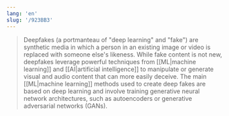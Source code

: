```yaml
---
lang: 'en'
slug: '/923BB3'
---
```


> Deepfakes (a portmanteau of "deep learning" and "fake") are synthetic media in which a person in an existing image or video is replaced with someone else's likeness. While fake content is not new, deepfakes leverage powerful techniques from [[ML|machine learning]] and [[AI|artificial intelligence]] to manipulate or generate visual and audio content that can more easily deceive. The main [[ML|machine learning]] methods used to create deep fakes are based on deep learning and involve training generative neural network architectures, such as autoencoders or generative adversarial networks (GANs).

